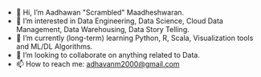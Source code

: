 - 👋 Hi, I’m Aadhawan "Scrambled" Maadheshwaran.
- 👀 I’m interested in Data Engineering, Data Science, Cloud Data Management, Data Warehousing, Data Story Telling.
- 🌱 I’m currently (long-term) learning Python, R, Scala, Visualization tools and ML/DL Algorithms.
- 💞️ I’m looking to collaborate on anything related to Data.
- 📫 How to reach me: adhavanm2000@gmail.com 
